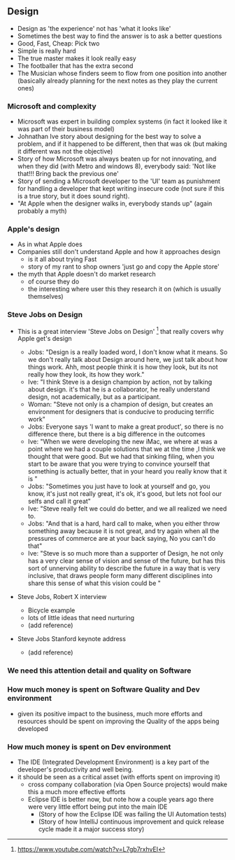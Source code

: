 ## Design

- Design as 'the experience' not has 'what it looks like'
- Sometimes the best way to find the answer is to ask a better questions
- Good, Fast, Cheap: Pick two
- Simple is really hard
 - The true master makes it look really easy
  - The footballer that has the extra second
  - The Musician whose finders seem to flow from one position into another (basically already planning for the next notes as they play the current ones)

### Microsoft and complexity
 - Microsoft was expert in building complex systems (in fact it looked like it was part of their business model)
 - Johnathan Ive story about designing for the best way to solve a problem, and if it happened to be different, then that was ok (but making it different was not the objective)
 - Story of how Microsoft was always beaten up for not innovating, and when they did (with Metro and windows 8), everybody said: 'Not like that!!! Bring back the previous one'  
 - Story of sending a Microsoft developer to the 'UI' team as punishment for handling a developer that kept writing insecure code (not sure if this is a true story, but it does sound right).
  - "At Apple when the designer walks in, everybody stands up" (again probably a myth)

### Apple's design

  - As in what Apple does
  - Companies still don't understand Apple and how it approaches design
    - is it all about trying Fast
    - story of my rant to shop owners 'just go and copy the Apple store'
  - the myth that Apple doesn't do market research
    - of course they do
    - the interesting where user this they research it on (which is usually themselves)

### Steve Jobs on Design

  - This is a great interview 'Steve Jobs on Design' [^jobs-on-design] that really covers why Apple get's design

    - Jobs: "Design is a really loaded word, I don't know what it means. So we don't really talk about Design around here, we just talk about how things work. Ahh, most people think it is how they look, but its not really how they look, its how they work."
    - Ive: "I think Steve is a design champion by action, not by talking about design. it's that he is a collaborator, he really understand design, not academically, but as a participant.
    - Woman: "Steve not only is a champion of design, but creates an environment for designers that is conducive to producing terrific work"
    - Jobs: Everyone says 'I want to make a great product', so there is no difference there, but there is a big difference in the outcomes
    - Ive: "When we were developing the new iMac, we where at was a point where we had a couple solutions that we at the time ,I think we thought that were good. But we had that sinking filing, when you start to be aware that you were trying to convince yourself that something is actually better, that in your heard you really know that it is "
    - Jobs: "Sometimes you just have to look at yourself and go, you know, it's just not really great, it's ok, it's good, but lets not fool our selfs and call it great"
    - Ive: "Steve really felt we could do better, and we all realized we need to.
    - Jobs: "And that is a hard, hard call to make, when you either throw something away because it is not great, and try again when all the pressures of commerce are at your back saying, No you can't do that"
    - Ive: "Steve is so much more than a supporter of Design, he not only has a very clear sense of vision and sense of the future, but has this sort of unnerving ability to describe the future in a way that is very inclusive, that draws people form many different disciplines into share this sense of what this vision could be "

  - Steve Jobs, Robert X interview

    - Bicycle example
    - lots of little ideas that need nurturing
    - (add reference)

  - Steve Jobs Stanford keynote address

    - (add reference)

[^jobs-on-design]: https://www.youtube.com/watch?v=L7gb7rxhvEI


### We need this attention detail and quality on Software

### How much money is spent on Software Quality and Dev environment

  - given its positive impact to the business, much more efforts and resources should be spent on improving the Quality of the apps being developed

### How much money is spent on Dev environment

  - The IDE (Integrated Development Environment) is a key part of the developer's productivity and well being.
  - it should be seen as a critical asset (with efforts spent on improving it)
    - cross company collaboration (via Open Source projects) would make this a much more effective efforts
    - Eclipse IDE is better now, but note how a couple years ago there were very little effort being put into the main IDE  
      - (Story of how the Eclipse IDE was failing the UI Automation tests)
      - (Story of how IntelliJ continuous improvement and quick release cycle made it a major success story)
